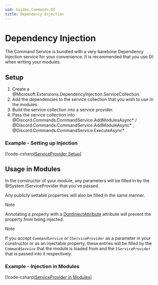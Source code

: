 ```yaml
---
uid: Guides.Commands.DI
title: Dependency Injection
---
```


# Dependency Injection

The Command Service is bundled with a very barebone Dependency
Injection service for your convenience. It is recommended that you use
DI when writing your modules.

## Setup

1. Create a @Microsoft.Extensions.DependencyInjection.ServiceCollection.
2. Add the dependencies to the service collection that you wish
 to use in the modules.
3. Build the service collection into a service provider.
4. Pass the service collection into @Discord.Commands.CommandService.AddModulesAsync* / @Discord.Commands.CommandService.AddModuleAsync* , @Discord.Commands.CommandService.ExecuteAsync* .

### Example - Setting up Injection

[!code-csharp[IServiceProvider Setup](samples/dependency_map_setup.cs)]

## Usage in Modules

In the constructor of your module, any parameters will be filled in by
the @System.IServiceProvider that you've passed.

Any publicly settable properties will also be filled in the same
manner.

> [!NOTE]
> Annotating a property with a [DontInjectAttribute] attribute will
> prevent the property from being injected.

> [!NOTE]
> If you accept `CommandService` or `IServiceProvider` as a parameter
> in your constructor or as an injectable property, these entries will
> be filled by the `CommandService` that the module is loaded from and
> the `IServiceProvider` that is passed into it respectively.

### Example - Injection in Modules

[!code-csharp[IServiceProvider in Modules](samples/dependency_module.cs)]

[DontInjectAttribute]: xref:Discord.Commands.DontInjectAttribute